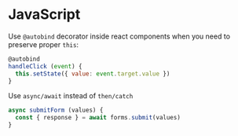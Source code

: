 # JavaScript

Use `@autobind` decorator inside react components when you need to preserve proper `this`:

```js
@autobind
handleClick (event) {
  this.setState({ value: event.target.value })
}
```

Use `async/await` instead of `then/catch`

```js
async submitForm (values) {
  const { response } = await forms.submit(values)
}
```
